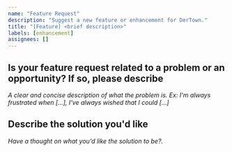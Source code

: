 ```yaml
---
name: "Feature Request"
description: "Suggest a new feature or enhancement for DerTown."
title: "[Feature] <brief description>"
labels: [enhancement]
assignees: []
---
```


## Is your feature request related to a problem or an opportunity? If so, please describe

*A clear and concise description of what the problem is. Ex: I'm always frustrated when [...], I've always wished that I could [...]*

## Describe the solution you'd like

*Have a thought on what you'd like the solution to be?.*
